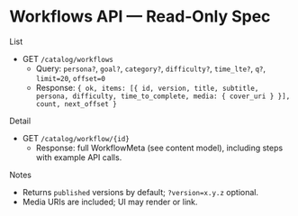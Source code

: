 # Workflows API — Read‑Only Spec

List
- GET `/catalog/workflows`
  - Query: `persona?`, `goal?`, `category?`, `difficulty?`, `time_lte?`, `q?`, `limit=20`, `offset=0`
  - Response: `{ ok, items: [{ id, version, title, subtitle, persona, difficulty, time_to_complete, media: { cover_uri } }], count, next_offset }`

Detail
- GET `/catalog/workflow/{id}`
  - Response: full WorkflowMeta (see content model), including steps with example API calls.

Notes
- Returns `published` versions by default; `?version=x.y.z` optional.
- Media URIs are included; UI may render or link.

